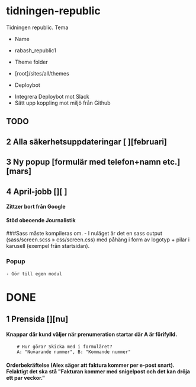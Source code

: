 # tidningen-republic
Tidningen republic. Tema

* Name
- rabash_republic1
* Theme folder
- [root]/sites/all/themes
* Deploybot
- Integrera Deploybot mot Slack
- Sätt upp koppling mot miljö från Github

## TODO ##

## 2 Alla säkerhetsuppdateringar [ ][februari]

## 3 Ny popup [formulär med telefon+namn etc.] [mars]

## 4 April-jobb [][ ]
#### Zittzer bort från Google
#### Stöd obeoende Journalistik

###Sass måste kompileras om.
	- I nuläget är det en sass output (sass/screen.scss » css/screen.css) med påhäng i form av logotyp + pilar i karusell (exempel från startsidan).

### Popup
	- Gör till egen modul

# DONE
## 1 Prensida [][nu]
#### Knappar där kund väljer när prenumeration startar där A är förifylld.
        # Hur göra? Skicka med i formuläret?
        A: "Nuvarande nummer", B: "Kommande nummer"
#### Orderbekräftelse (Alex säger att faktura kommer per e-post snart). Felaktigt det ska stå "Fakturan kommer med snigelpost och det kan dröja ett par veckor."
